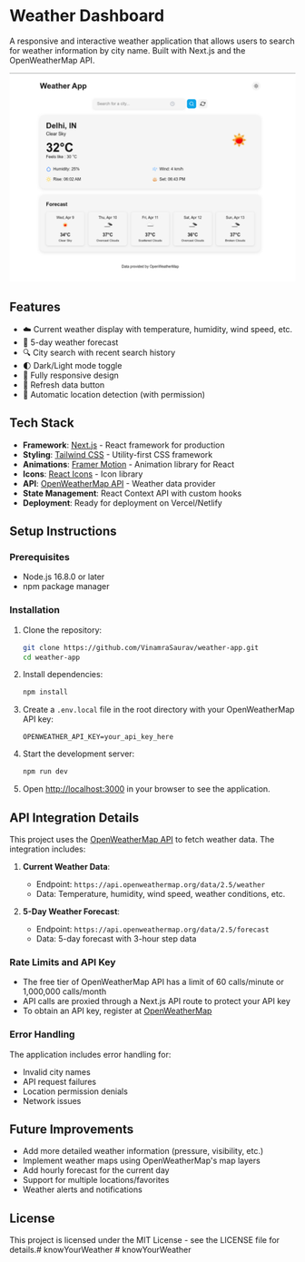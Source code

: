 # Weather Dashboard

A responsive and interactive weather application that allows users to search for weather information by city name. Built with Next.js and the OpenWeatherMap API.

![Weather Dashboard App Screenshot](./public/assets/app.png)

## Features

- ☁️ Current weather display with temperature, humidity, wind speed, etc.
- 📅 5-day weather forecast
- 🔍 City search with recent search history
- 🌓 Dark/Light mode toggle
- 📱 Fully responsive design
- 🔄 Refresh data button
- 📍 Automatic location detection (with permission)

## Tech Stack

- **Framework**: [Next.js](https://nextjs.org/) - React framework for production
- **Styling**: [Tailwind CSS](https://tailwindcss.com/) - Utility-first CSS framework
- **Animations**: [Framer Motion](https://www.framer.com/motion/) - Animation library for React
- **Icons**: [React Icons](https://react-icons.github.io/react-icons/) - Icon library
- **API**: [OpenWeatherMap API](https://openweathermap.org/api) - Weather data provider
- **State Management**: React Context API with custom hooks
- **Deployment**: Ready for deployment on Vercel/Netlify

## Setup Instructions

### Prerequisites

- Node.js 16.8.0 or later
- npm package manager

### Installation

1. Clone the repository:
   ```bash
   git clone https://github.com/VinamraSaurav/weather-app.git
   cd weather-app
   ```

2. Install dependencies:
   ```bash
   npm install
   ```


3. Create a `.env.local` file in the root directory with your OpenWeatherMap API key:
   ```
   OPENWEATHER_API_KEY=your_api_key_here
   ```

4. Start the development server:
   ```bash
   npm run dev
   ```
  

5. Open [http://localhost:3000](http://localhost:3000) in your browser to see the application.

## API Integration Details

This project uses the [OpenWeatherMap API](https://openweathermap.org/api) to fetch weather data. The integration includes:

1. **Current Weather Data**: 
   - Endpoint: `https://api.openweathermap.org/data/2.5/weather`
   - Data: Temperature, humidity, wind speed, weather conditions, etc.

2. **5-Day Weather Forecast**:
   - Endpoint: `https://api.openweathermap.org/data/2.5/forecast`
   - Data: 5-day forecast with 3-hour step data

### Rate Limits and API Key

- The free tier of OpenWeatherMap API has a limit of 60 calls/minute or 1,000,000 calls/month
- API calls are proxied through a Next.js API route to protect your API key
- To obtain an API key, register at [OpenWeatherMap](https://home.openweathermap.org/users/sign_up)

### Error Handling

The application includes error handling for:
- Invalid city names
- API request failures
- Location permission denials
- Network issues

## Future Improvements

- Add more detailed weather information (pressure, visibility, etc.)
- Implement weather maps using OpenWeatherMap's map layers
- Add hourly forecast for the current day
- Support for multiple locations/favorites
- Weather alerts and notifications

## License

This project is licensed under the MIT License - see the LICENSE file for details.#   k n o w Y o u r W e a t h e r 
 
 #   k n o w Y o u r W e a t h e r 
 
 